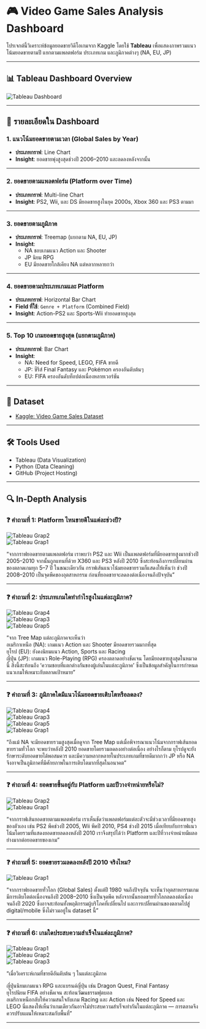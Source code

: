 # 🎮 Video Game Sales Analysis Dashboard

โปรเจกต์นี้วิเคราะห์ข้อมูลยอดขายวิดีโอเกมจาก Kaggle โดยใช้ **Tableau** เพื่อแสดงภาพรวมแนวโน้มยอดขายตามปี แยกตามแพลตฟอร์ม ประเภทเกม และภูมิภาคต่างๆ (NA, EU, JP)

---

## 📊 Tableau Dashboard Overview

![Tableau Dashboard](image/Dashboad1.jpg)

---

## 🧩 รายละเอียดใน Dashboard

### 1. แนวโน้มยอดขายตามเวลา (Global Sales by Year)
- **ประเภทกราฟ**: Line Chart  
- **Insight**: ยอดขายพุ่งสูงสุดช่วงปี 2006–2010 และลดลงหลังจากนั้น

---

### 2. ยอดขายตามแพลตฟอร์ม (Platform over Time)
- **ประเภทกราฟ**: Multi-line Chart  
- **Insight**: PS2, Wii, และ DS มียอดขายสูงในยุค 2000s, Xbox 360 และ PS3 ตามมา

---

### 3. ยอดขายตามภูมิภาค
- **ประเภทกราฟ**: Treemap (แยกตาม NA, EU, JP)  
- **Insight**:
  - NA ชอบเกมแนว Action และ Shooter  
  - JP นิยม RPG  
  - EU มียอดขายใกล้เคียง NA แต่หลากหลายกว่า

---

### 4. ยอดขายตามประเภทเกมและ Platform
- **ประเภทกราฟ**: Horizontal Bar Chart  
- **Field ที่ใช้**: `Genre + Platform` (Combined Field)  
- **Insight**: Action-PS2 และ Sports-Wii ทำยอดขายสูงสุด

---

### 5. Top 10 เกมยอดขายสูงสุด (แยกตามภูมิภาค)
- **ประเภทกราฟ**: Bar Chart  
- **Insight**:  
  - NA: Need for Speed, LEGO, FIFA ขายดี  
  - JP: ซีรีส์ Final Fantasy และ Pokémon ครองอันดับต้นๆ  
  - EU: FIFA ครองอันดับท็อปต่อเนื่องหลายเวอร์ชัน

---

## 📁 Dataset

- [Kaggle: Video Game Sales Dataset](https://www.kaggle.com/datasets/gregorut/videogamesales)

---

## 🛠 Tools Used

- Tableau (Data Visualization)  
- Python (Data Cleaning)  
- GitHub (Project Hosting)

---

## 🔍 In-Depth Analysis

### ❓ คำถามที่ 1: Platform ไหนขายดีในแต่ละช่วงปี?

![Tableau Grap2](image/ยอดขายตามแพลตฟอร์ม.png)  
![Tableau Grap1](image/แนวโน้มยอดขายตามเวลา.png)

“จากกราฟยอดขายตามแพลตฟอร์ม เราพบว่า PS2 และ Wii เป็นแพลตฟอร์มที่มียอดขายสูงมากช่วงปี 2005–2010 จากนั้นถูกแทนที่ด้วย X360 และ PS3 หลังปี 2010 ซึ่งสะท้อนถึงการเปลี่ยนผ่านของตลาดเกมทุก 5–7 ปี ในขณะเดียวกัน กราฟเส้นแนวโน้มยอดขายรวมก็แสดงให้เห็นว่า ช่วงปี 2008–2010 เป็นจุดพีคของอุตสาหกรรม ก่อนที่ยอดขายจะลดลงต่อเนื่องจนถึงปัจจุบัน”

---

### ❓ คำถามที่ 2: ประเภทเกมใดทำกำไรสูงในแต่ละภูมิภาค?

![Tableau Grap4](image/ยอดขายประเภทเกมในญี่ปุ่น.png)  
![Tableau Grap3](image/ยอดขายเกมประเภทต่างๆในยุโรป1.png)  
![Tableau Grap5](image/ยอดขายเกมประเภทต่างๆในอเมริกาเหนือ.png)

“จาก Tree Map แต่ละภูมิภาคจะเห็นว่า  
อเมริกาเหนือ (NA): เกมแนว Action และ Shooter มียอดขายรวมมากที่สุด  
ยุโรป (EU): ยังคงนิยมแนว Action, Sports และ Racing  
ญี่ปุ่น (JP): เกมแนว Role-Playing (RPG) ครองตลาดอย่างชัดเจน โดยมียอดขายสูงสุดในหมวดนี้ สิ่งนี้สะท้อนถึง ‘ความชอบที่แตกต่างกันของผู้เล่นในแต่ละภูมิภาค’ ซึ่งเป็นข้อมูลสำคัญในการกำหนดแนวเกมให้เหมาะกับตลาดเป้าหมาย”  


---

### ❓ คำถามที่ 3: ภูมิภาคใดมีแนวโน้มยอดขายเติบโตหรือลดลง?

![Tableau Grap4](image/ยอดขายประเภทเกมในญี่ปุ่น.png)  
![Tableau Grap3](image/ยอดขายเกมประเภทต่างๆในยุโรป1.png)  
![Tableau Grap5](image/ยอดขายเกมประเภทต่างๆในอเมริกาเหนือ.png)  
![Tableau Grap1](image/แนวโน้มยอดขายตามเวลา.png)

“ถึงแม้ NA จะมียอดขายรวมสูงสุดเมื่อดูจาก Tree Map แต่เมื่อพิจารณาแนวโน้มจากกราฟเส้นยอดขายรวมทั่วโลก จะพบว่าหลังปี 2010 ยอดขายโดยรวมลดลงอย่างต่อเนื่อง อย่างไรก็ตาม ยุโรปดูจะยังรักษาระดับยอดขายได้พอสมควร และมีความหลากหลายในประเภทเกมที่ขายดีมากกว่า JP หรือ NA จึงอาจเป็นภูมิภาคที่มีศักยภาพในการเติบโตมากที่สุดในอนาคต”

---

### ❓ คำถามที่ 4: ยอดขายขึ้นอยู่กับ Platform และปีวางจำหน่ายหรือไม่?

![Tableau Grap2](image/ยอดขายตามแพลตฟอร์ม.png)  
![Tableau Grap1](image/แนวโน้มยอดขายตามเวลา.png)

“จากกราฟเส้นยอดขายตามแพลตฟอร์ม เราเห็นชัดว่าแพลตฟอร์มแต่ละตัวจะมีช่วงเวลาที่มียอดขายสูงของตัวเอง เช่น PS2 พีคช่วงปี 2005, Wii พีคปี 2010, PS4 ช่วงปี 2015 เมื่อเทียบกับกราฟแนวโน้มโดยรวมที่แสดงยอดขายลดลงหลังปี 2010 เราจึงสรุปได้ว่า Platform และปีที่วางจำหน่ายมีผลอย่างมากต่อยอดขายของเกม”

---

### ❓ คำถามที่ 5: ยอดขายรวมลดลงหลังปี 2010 จริงไหม?

![Tableau Grap1](image/แนวโน้มยอดขายตามเวลา.png)

“จากกราฟยอดขายทั่วโลก (Global Sales) ตั้งแต่ปี 1980 จนถึงปัจจุบัน จะเห็นว่าอุตสาหกรรมเกมมีการเติบโตต่อเนื่องจนถึงปี 2008–2010 ซึ่งเป็นจุดพีค หลังจากนั้นยอดขายทั่วโลกลดลงต่อเนื่องจนถึงปี 2020 ซึ่งอาจสะท้อนทั้งพฤติกรรมผู้บริโภคที่เปลี่ยนไป และการเปลี่ยนผ่านของตลาดไปสู่ digital/mobile ซึ่งไม่รวมอยู่ใน dataset นี้”

---

### ❓ คำถามที่ 6: เกมใดประสบความสำเร็จในแต่ละภูมิภาค?

![Tableau Grap1](image/Top10เกมขายดีที่สุดในญี่ปุ่น.png)  
![Tableau Grap2](image/Top10เกมขายดีที่สุดในยุโรป.png)  
![Tableau Grap3](image/Top10เกมขายดีที่สุดในอเมริกาเหนือ.png)

“เมื่อวิเคราะห์เกมที่ขายดีอันดับต้น ๆ ในแต่ละภูมิภาค

ญี่ปุ่นนิยมเกมแนว RPG และแบรนด์ญี่ปุ่น เช่น Dragon Quest, Final Fantasy  
ยุโรปนิยม FIFA อย่างชัดเจน สะท้อนวัฒนธรรมฟุตบอล  
อเมริกาเหนือกลับให้ความสนใจกับเกม Racing และ Action เช่น Need for Speed และ LEGO นี่แสดงให้เห็นว่าเกมเดียวกันอาจไม่ประสบความสำเร็จเท่ากันในแต่ละภูมิภาค — การตลาดจึงควรปรับแผนให้เหมาะสมกับพื้นที่”

---
